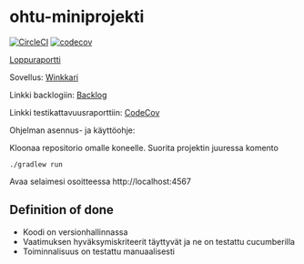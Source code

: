 ohtu-miniprojekti 
=================
[![CircleCI](https://circleci.com/gh/Kailari/ohtu-miniprojekti.svg?style=svg)](https://circleci.com/gh/Kailari/ohtu-miniprojekti)
[![codecov](https://codecov.io/gh/Kailari/ohtu-miniprojekti/branch/master/graph/badge.svg)](https://codecov.io/gh/Kailari/ohtu-miniprojekti)

[Loppuraportti](https://docs.google.com/document/d/1d9-U9_G5XKUXOl6i5f9JtakXF4MiibrDCQBxJXqPJUQ/edit)

Sovellus: [Winkkari](https://winkkari.herokuapp.com/)

Linkki backlogiin: [Backlog](https://docs.google.com/spreadsheets/d/1A7bFuC94nnD2Oi_YOjuGRTWVc1qqFF7l5TMxu0DABs0/edit?usp=sharing)

Linkki testikattavuusraporttiin: [CodeCov](https://codecov.io/gh/Kailari/ohtu-miniprojekti)

Ohjelman asennus- ja käyttöohje:

Kloonaa repositorio omalle koneelle. Suorita projektin juuressa komento

```./gradlew run```

Avaa selaimesi osoitteessa http://localhost:4567

Definition of done
------

- Koodi on versionhallinnassa
- Vaatimuksen hyväksymiskriteerit täyttyvät ja ne on testattu cucumberilla 
- Toiminnalisuus on testattu manuaalisesti

